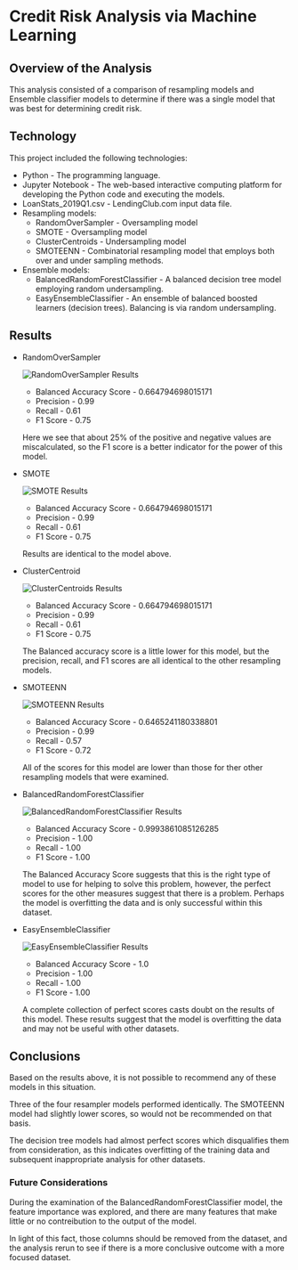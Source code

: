 # Credit Risk Analysis via Machine Learning

## Overview of the Analysis
This analysis consisted of a comparison of resampling models and Ensemble classifier models to determine if there was a single model that was best for determining credit risk.

## Technology
This project included the following technologies:
* Python - The programming language.
* Jupyter Notebook - The web-based interactive computing platform for developing the Python code and executing the models.
* LoanStats_2019Q1.csv - LendingClub.com input data file.
* Resampling models:
    * RandomOverSampler - Oversampling model
    * SMOTE - Oversampling model
    * ClusterCentroids - Undersampling model
    * SMOTEENN - Combinatorial resampling model that employs both over and under sampling methods.
* Ensemble models:
    * BalancedRandomForestClassifier - A balanced decision tree model employing random undersampling.
    * EasyEnsembleClassifier - An ensemble of balanced boosted learners (decision trees). Balancing is via random undersampling.

## Results
* RandomOverSampler

    ![RandomOverSampler Results](Resources/ros-results.png)

    * Balanced Accuracy Score - 0.664794698015171
    * Precision - 0.99
    * Recall - 0.61
    * F1 Score - 0.75

    Here we see that about 25% of the positive and negative values are miscalculated, so the F1 score is a better indicator for the power of this model.
    
* SMOTE

    ![SMOTE Results](Resources/smote-results.png)

    * Balanced Accuracy Score - 0.664794698015171
    * Precision - 0.99
    * Recall - 0.61
    * F1 Score - 0.75

    Results are identical to the model above.

* ClusterCentroid

    ![ClusterCentroids Results](Resources/clustercentroids-results.png)

    * Balanced Accuracy Score - 0.664794698015171
    * Precision - 0.99
    * Recall - 0.61
    * F1 Score - 0.75

    The Balanced accuracy score is a little lower for this model, but the precision, recall, and F1 scores are all identical to the other resampling models.
    
* SMOTEENN

    ![SMOTEENN Results](Resources/smoteenn-results.png)

    * Balanced Accuracy Score - 0.6465241180338801
    * Precision - 0.99
    * Recall - 0.57
    * F1 Score - 0.72

    All of the scores for this model are lower than those for ther other resampling models that were examined.
    
* BalancedRandomForestClassifier

    ![BalancedRandomForestClassifier Results](Resources/brfc-results.png)

    * Balanced Accuracy Score - 0.9993861085126285
    * Precision - 1.00
    * Recall - 1.00
    * F1 Score - 1.00

    The Balanced Accuracy Score suggests that this is the right type of model to use for helping to solve this problem, however, the perfect scores for the other measures suggest that there is a problem.  Perhaps the model is overfitting the data and is only successful within this dataset.
    
* EasyEnsembleClassifier

    ![EasyEnsembleClassifier Results](Resources/ee-results.png)

    * Balanced Accuracy Score - 1.0
    * Precision - 1.00
    * Recall - 1.00
    * F1 Score - 1.00

    A complete collection of perfect scores casts doubt on the results of this model.  These results suggest that the model is overfitting the data and may not be useful with other datasets.

## Conclusions

Based on the results above, it is not possible to recommend any of these models in this situation.

Three of the four resampler models performed identically. The SMOTEENN model had slightly lower scores, so would not be recommended on that basis.

The decision tree models had almost perfect scores which disqualifies them from consideration, as this indicates overfitting of the training data and subsequent inappropriate analysis for other datasets.

### Future Considerations

During the examination of the BalancedRandomForestClassifier model, the feature importance was explored, and there are many features that make little or no contreibution to the output of the model.

In light of this fact, those columns should be removed from the dataset, and the analysis rerun to see if there is a more conclusive outcome with a more focused dataset.
